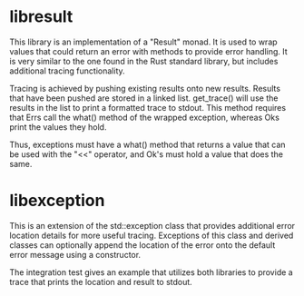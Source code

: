 # libresult

This library is an implementation of a "Result" monad. It is used to wrap values that could return an error with methods to provide error handling. It is very similar to the one found in the Rust standard library, but includes additional tracing functionality.

Tracing is achieved by pushing existing results onto new results. Results that have been pushed are stored in a linked list. get_trace() will use the results in the list to print a formatted trace to stdout. This method requires that Errs call the what() method of the wrapped exception, whereas Oks print the values they hold.

Thus, exceptions must have a what() method that returns a value that can be used with the "<<" operator, and Ok's must hold a value that does the same.

# libexception

This is an extension of the std::exception class that provides additional error location details for more useful tracing. Exceptions of this class and derived classes can optionally append the location of the error onto the default error message using a constructor.  

The integration test gives an example that utilizes both libraries to provide a trace that prints the location and result to stdout.
